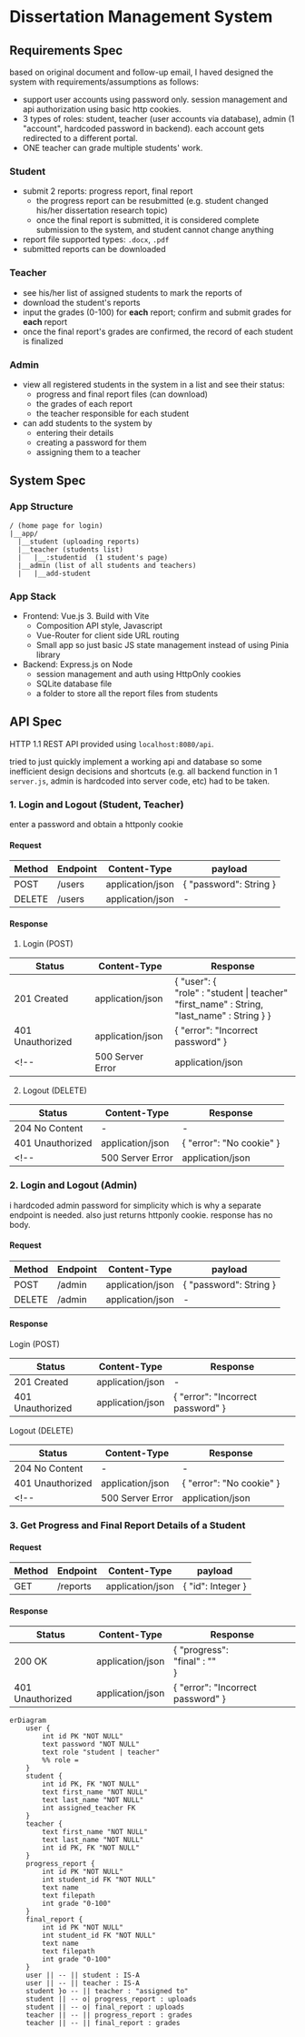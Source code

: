 # Dissertation Management System

## Requirements Spec

based on original document and follow-up email, I haved designed the system with requirements/assumptions as follows:

- support user accounts using password only. session management and api authorization using basic http cookies.
- 3 types of roles: student, teacher (user accounts via database), admin (1 "account", hardcoded password in backend). each account gets redirected to a different portal.
- ONE teacher can grade multiple students' work.

### Student

- submit 2 reports: progress report, final report
  - the progress report can be resubmitted (e.g. student changed his/her dissertation research topic)
  - once the final report is submitted, it is considered complete submission to the system, and student cannot change anything
- report file supported types: `.docx`, `.pdf`
- submitted reports can be downloaded

### Teacher

- see his/her list of assigned students to mark the reports of
- download the student's reports
- input the grades (0-100) for **each** report; confirm and submit grades for **each** report
- once the final report's grades are confirmed, the record of each student is finalized

### Admin

- view all registered students in the system in a list and see their status:
  - progress and final report files (can download)
  - the grades of each report
  - the teacher responsible for each student
- can add students to the system by
  - entering their details
  - creating a password for them
  - assigning them to a teacher

## System Spec

### App Structure

```text
/ (home page for login)
|__app/
  |__student (uploading reports)
  |__teacher (students list)
  |   |__:studentid  (1 student's page)
  |__admin (list of all students and teachers)
  |   |__add-student
```

### App Stack

- Frontend: Vue.js 3. Build with Vite
  - Composition API style, Javascript
  - Vue-Router for client side URL routing
  - Small app so just basic JS state management instead of using Pinia library
- Backend: Express.js on Node
  - session management and auth using HttpOnly cookies
  - SQLite database file
  - a folder to store all the report files from students

## API Spec

HTTP 1.1 REST API provided using `localhost:8080/api`.  

tried to just quickly implement a working api and database so some inefficient design decisions and shortcuts (e.g. all backend function in 1 `server.js`, admin is hardcoded into server code, etc) had to be taken.

### 1. Login and Logout (Student, Teacher)

enter a password and obtain a httponly cookie

#### Request

| Method | Endpoint | Content-Type | payload |
|-|-|-|-|
|POST|/users|application/json|  { "password": String } |
|DELETE|/users| application/json| - |

#### Response

1. Login (POST)

|Status| Content-Type |Response|
|-|-|-|
|201 Created| application/json | { "user": { <br> "role" : "student \| teacher" <br> "first_name" : String, <br> "last_name" : String } } |
|401 Unauthorized| application/json| { "error": "Incorrect password" }|
<!-- |500 Server Error| application/json | { "error" : "Something went wrong. Please try again later."} | -->

2. Logout (DELETE)

|Status|Content-Type|Response|
|-|-|-|
|204 No Content|-|-|
|401 Unauthorized|application/json|{ "error": "No cookie" }|
<!-- |500 Server Error| application/json | { "error" : "Something went wrong. Please try again later."} | -->

### 2. Login and Logout (Admin)

i hardcoded admin password for simplicity which is why a separate endpoint is needed. also just returns httponly cookie. response has no body.

#### Request

| Method | Endpoint | Content-Type | payload |
|-|-|-|-|
|POST|/admin|application/json|  { "password": String } |
|DELETE|/admin| application/json| - |

#### Response

Login (POST)

|Status| Content-Type |Response|
|-|-|-|
|201 Created| application/json | - |
|401 Unauthorized| application/json| { "error": "Incorrect password" }|

Logout (DELETE)

Status|Content-Type|Response|
|-|-|-|
|204 No Content|-|-|
|401 Unauthorized|application/json|{ "error": "No cookie" }|
<!-- |500 Server Error| application/json | { "error" : "Something went wrong. Please try again later."} | -->

### 3. Get Progress and Final Report Details of a Student

#### Request

| Method | Endpoint | Content-Type | payload |
|-|-|-|-|
|GET|/reports|application/json|  { "id": Integer } |

#### Response

|Status| Content-Type |Response|
|-|-|-|
|200 OK| application/json | { "progress":  <br> "final" : "" <br> } |
|401 Unauthorized| application/json| { "error": "Incorrect password" }|







```mermaid
erDiagram
    user {
        int id PK "NOT NULL"
        text password "NOT NULL"
        text role "student | teacher"
        %% role = 
    }
    student {
        int id PK, FK "NOT NULL"
        text first_name "NOT NULL"
        text last_name "NOT NULL"
        int assigned_teacher FK
    }
    teacher {
        text first_name "NOT NULL"
        text last_name "NOT NULL"
        int id PK, FK "NOT NULL"
    }
    progress_report {
        int id PK "NOT NULL"
        int student_id FK "NOT NULL"
        text name
        text filepath
        int grade "0-100"
    }
    final_report {
        int id PK "NOT NULL"
        int student_id FK "NOT NULL"
        text name
        text filepath
        int grade "0-100"
    }
    user || -- || student : IS-A
    user || -- || teacher : IS-A
    student }o -- || teacher : "assigned to"
    student || -- o| progress_report : uploads
    student || -- o| final_report : uploads
    teacher || -- || progress_report : grades
    teacher || -- || final_report : grades
```